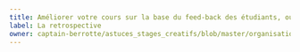 ```yaml
---
title: Améliorer votre cours sur la base du feed-back des étudiants, ouvrir un espace d'échange. 
label: La retrospective
owner: captain-berrotte/astuces_stages_creatifs/blob/master/organisation_collective/02-retrospectives.md
---
```

